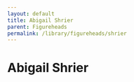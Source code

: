 ```yaml
---
layout: default
title: Abigail Shrier
parent: Figureheads
permalink: /library/figureheads/shrier
---
```


# Abigail Shrier

